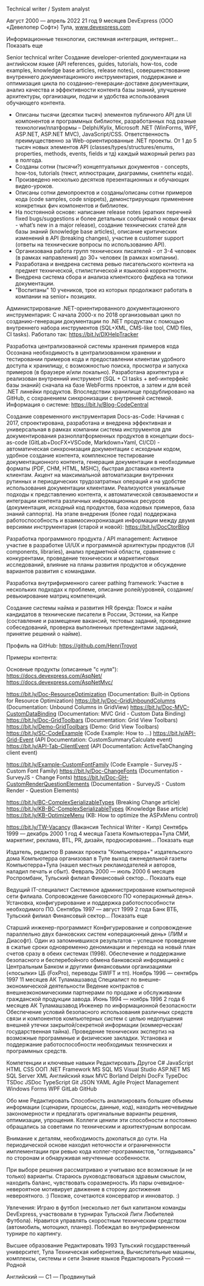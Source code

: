 Technical writer / System analyst

Август 2000 — апрель 2022
21 год 9 месяцев
DevExpress (ООО «Девелопер Софт»)
Тула, www.devexpress.com

Информационные технологии, системная интеграция, интернет... Показать еще

Senior technical writer
Создание developer-oriented документации на английском языке (API references, guides, tutorials, how-tos, code examples, knowledge base articles, release notes), совершенствование внутреннего документационного инструментария, поддержание и оптимизация цикла по созданию-генерации-доставке документации, анализ качества и эффективности контента базы знаний, улучшение архитектуры, организации, подачи и удобства использования обучающего контента.

- Описаны тысячи (десятки тысяч) элементов публичного API для UI компонентов и программных библиотек, разработанных под разные технологии/платформы – Delphi/Kylix, Microsoft .NET (WinForms, WPF, ASP.NET, ASP.NET MVC), JavaScript/CSS. Ответственность преимущественно за Web-ориентированные .NET проекты. От 1 до 5 тысяч новых элементов API (classes/types/structures/enums, properties, methods, events, fields и тд) каждый мажорный релиз раз в полгода.
- Созданы сотни (тысячи?) концептуальных документов - concepts, how-tos, tutorials (текст, иллюстрации, диаграммы, сниппеты кода).
- Произведено несколько десятков презентационных и обучающих видео-уроков.
- Описаны сотни демопроектов и созданы/описаны сотни примеров кода (code samples, code snippets), демонстрирующих применение конкретных фич компонентов и библиотек.
- На постоянной основе: написание release notes (кратких перечней fixed bugs/suggestions и более детальных сообщений о новых фичах - what’s new in a major release), создание технических статей для базы знаний (knowledge base articles), описание критических изменений в API (breaking changes), участие в customer support (ответы на технические вопросы по использованию API).
- Организована работа групп технических писателей - от 3-4 человек (в рамках направления) до 30+ человек (в рамках компании).
- Разработана и внедрена система ревью писательского контента на предмет технической, стилистической и языковой корректности.
- Внедрена система сбора и анализа клиентского фидбека на топики документации.
- "Воспитаны" 10 учеников, трое из которых продолжают работать в компании на senior+ позициях.

Администрирование .NET-ориентированного документационного инструментария:
С начала 2000-х по 2018 организовывал цикл по созданию-генерации документации по .NET продуктам с помощью внутреннего набора инструментов (SQL+XML, CMS-like tool, CMD files, CI tasks). Работало так: https://bit.ly/DXHelpTracker

Разработка централизованной системы хранения примеров кода
Осознана необходимость в централизованном хранении и тестировании примеров кода и предоставлении клиентам удобного доступа к хранилищу, с возможностью поиска, просмотра и запуска примеров (в браузере и/или локально). Разработана архитектура и реализован внутренний инструмент (SQL + CI tasks + веб-интерфейс базы знаний) сначала на базе WebForms проектов, а затем и для всей .NET линейки продуктов. Впоследствии хранилище продублировано на GitHub, с сохранением синхронизации с внутренней системой. Информация о системе: https://bit.ly/Blog-CodeCentral

Создание современного инструментария Docs-as-Code:
Начиная с 2017, спроектирована, разработана и внедрена эффективная и универсальная в рамках компании система инструментов для документирования разноплатформенных продуктов в концепции docs-as-code (GitLab+DocFX+VSCode, Markdown+Yaml, CI/CD) - автоматическая синхронизация документации с исходным кодом, удобное создание контента, комплексное тестирование документационного контента, генерация документации в необходимые форматы (PDF, CHM, HTML, MSHC), быстрая доставка контента клиентам. Акцент на максимальной автоматизации внутренних рутинных и периодических трудозатратных операций и на удобстве использования документации клиентами. Реализуются уникальные подходы к представлению контента, к автоматической связываемости и интеграции контента различных информационных ресурсов (документация, исходный код продуктов, база кодовых примеров, база знаний саппорта).
На этапе внедрения (более года) поддержана работоспособность и взаимосинхронизация информации между двумя версиями инструментария (старой и новой): https://bit.ly/DocCtorBlog

Разработка программного продукта / API management:
Активное участие в разработке UI/UX и программной архитектуры продуктов (UI components, libraries), анализ предметной области, сравнение с конкурентами, проведение технических и маркетинговых исследований, влияние на планы развития продуктов и обсуждение вариантов развития с командами.

Разработка внутрифирменного career pathing framework:
Участие в нескольких подходах к проблеме, описание ролей/уровней, создание/ревьюирование матриц компетенций.

Создание системы найма и развития HR бренда:
Поиск и найм кандидатов в технические писатели в России, Эстонии, на Кипре (составление и размещение вакансий, тестовых заданий, проведение собеседований, проверка выполненных претендентами заданий, принятие решений о найме).

Профиль на GitHub:
https://github.com/HenriTroyot


Примеры контента:

Основные продукты (описанные "с нуля"):
https://docs.devexpress.com/AspNet/
https://docs.devexpress.com/AspNetMvc/

https://bit.ly/Doc-ResourceOptimization (Documentation: Built-in Options for Resource Optimization)
https://bit.ly/Doc-GridUnboundColumns (Documentation: Unbound Columns in GridView)
https://bit.ly/Doc-MVC-CustomDataBinding (Documentation: MVC Grid - Custom Data Binding)
https://bit.ly/Doc-GridToolbars (Documentation: Grid View Toolbars)
https://bit.ly/Demo-GridToolbars (Demo: Grid View Toolbars)
https://bit.ly/SC-CodeExample (Code Example: How to ...)
https://bit.ly/API-Grid-Event (API Documentation: CustomSummaryCalculate event)
https://bit.ly/API-Tab-ClientEvent (API Documentation: ActiveTabChanging client event)

https://bit.ly/Example-CustomFontFamily (Code Example - SurveyJS - Custom Font Family)
https://bit.ly/Doc-ChangeFonts (Documentation - SurveyJS - Change Fonts)
https://bit.ly/Doc-GH-CustomRenderQuestionElements (Documentation - SurveyJS - Custom Render - Question Elements)

https://bit.ly/BC-ComplexSerializableTypes (Breaking Change article)
https://bit.ly/KB-BC-ComplexSerializableTypes (Knowledge Base article)
https://bit.ly/KB-OptimizeMenu (KB: How to optimize the ASPxMenu control)

https://bit.ly/TW-Vacancy (Вакансия Technical Writer - Кипр)
Сентябрь 1999 — декабрь 2000
1 год 4 месяца
Газета Компьютерра+Тула
СМИ, маркетинг, реклама, BTL, PR, дизайн, продюсирование... Показать еще

Издатель, редактор
В рамках проекта "Компьютерра+" издательского дома Компьютерра организовал в Туле выход еженедельной газеты Компьютерра+Тула (нашел местных рекламодателей и авторов, наладил печать и сбыт).
Февраль 2000 — июль 2000
6 месяцев
Роспромбанк, Тульский филиал
Финансовый сектор... Показать еще

Ведущий IT-специалист
Системное администрирование компьютерной сети филиала.
Сопровождение банковского ПО «операционный день».
Установка, конфигурирование и поддержка работоспособности необходимого ПО.
Сентябрь 1997 — август 1999
2 года
Банк ВТБ, Тульский филиал
Финансовый сектор... Показать еще

Старший инженер-программист
Конфигурирование и сопровождение параллельно двух банковских систем «операционный день» (ЛИМ и Диасофт). Один из запомнившихся результатов – успешное проведение в сжатые сроки одновременно деноминации и перехода на новый план счетов сразу в обеих системах (1998).
Обеспечение и поддержание безопасного и бесперебойного обмена банковской информацией с Центральным Банком и другими финансовыми организациями («посылки» ЦБ (FoxPro), переводы SWIFT и тп).
Ноябрь 1996 — сентябрь 1997
11 месяцев
АК Туламашзавод
Специалист по внешне-экономической деятельности
Ведение контрактов с внешнеэкономическими партнерами по продаже и обслуживании гражданской продукции завода.
Июнь 1994 — ноябрь 1996
2 года 6 месяцев
АК Туламашзавод
Инженер по информационной безопасности
Обеспечение условий безопасного использования различных средств связи и компонентов компьютерных систем с целью недопущения внешней утечки закрытой/секретной информации (коммерческая/государственная тайна).
Проведение технических экспертиз на возможные программные и физические закладки.
Установка и поддержание работоспособности необходимых технических и программных средств.



Компетенции и ключевые навыки
Редактировать
Другое
C#
JavaScript
HTML
CSS
ООП
.NET Framework
MS SQL
MS Visual Studio
ASP.NET
MS SQL Server
XML
Английский язык
MVC
Borland Delphi
DocFx
TypeDoc
TSDoc
JSDoc
TypeScript
Git
JSON
YAML
Agile Project Management
Windows Forms
WPF
GitLab
GitHub


Обо мне
Редактировать
Способность анализировать большие объемы информации (сценарии, процессы, данные, код), находить неочевидные закономерности и предлагать оригинальные варианты решения, оптимизации, упрощения. Коллеги ценили эти способности и постоянно обращались за советами по техническим и архитектурным вопросам.

Внимание к деталям, необходимость докопаться до сути. На периодической основе находил неточности и ограниченности имплементации при ревью кода коллег-программистов, "оглядываясь" по сторонам и обнаруживая неучтенные особенности.

При выборе решения рассматриваю и учитываю все возможные (и не только) варианты. Стараюсь руководствоваться здравым смыслом, находить баланс, чувствовать соразмерность.
Из пары очевидное-невероятное мотивирует движение в сторону достижения невероятного. :)
Похоже, сочетаются консерватор и инноватор. :)


Увлечения:
Играю в футбол (несколько лет был капитаном команды DevExpress, участвовали в турнирах Тульской Лиги Любителей Футбола).
Нравится управлять скоростным техническим средством (автомобиль, мотоцикл, планер). Побеждал во внутрифирменном турнире по картингу.


Высшее образование
Редактировать
1993
Тульский государственный университет, Тула
Техническая кибернетика, Вычислительные машины, комплексы, системы и сети
Знание языков
Редактировать
Русский — Родной

Английский — C1 — Продвинутый

